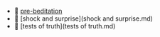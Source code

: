 * 📄 [pre-beditation](pre-beditation.md)
* 📄 [shock and surprise](shock and surprise.md)
* 📄 [tests of truth](tests of truth.md)

